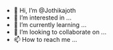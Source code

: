 - 👋 Hi, I’m @Jothikajoth
- 👀 I’m interested in ...
- 🌱 I’m currently learning ...
- 💞️ I’m looking to collaborate on ...
- 📫 How to reach me ...

<!---
Jothikajoth/Jothikajoth is a ✨ special ✨ repository because its `README.md` (this file) appears on your GitHub profile.
You can click the Preview link to take a look at your changes.
